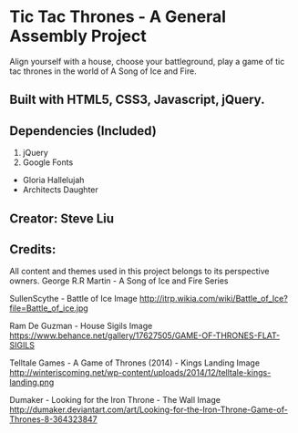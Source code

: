 # Tic Tac Thrones - A General Assembly Project

Align yourself with a house, choose your battleground, play a game of tic tac thrones in the world of A Song of Ice and Fire.

## Built with HTML5, CSS3, Javascript, jQuery.

## Dependencies (Included)
1. jQuery
2. Google Fonts
  * Gloria Hallelujah
  * Architects Daughter


## Creator: Steve Liu

## Credits:
All content and themes used in this project belongs to its perspective owners.
George R.R Martin - A Song of Ice and Fire Series

SullenScythe - Battle of Ice Image
http://itrp.wikia.com/wiki/Battle_of_Ice?file=Battle_of_ice.jpg

Ram De Guzman - House Sigils Image
https://www.behance.net/gallery/17627505/GAME-OF-THRONES-FLAT-SIGILS

Telltale Games - A Game of Thrones (2014) - Kings Landing Image
http://winteriscoming.net/wp-content/uploads/2014/12/telltale-kings-landing.png

Dumaker - Looking for the Iron Throne - The Wall Image
http://dumaker.deviantart.com/art/Looking-for-the-Iron-Throne-Game-of-Thrones-8-364323847
